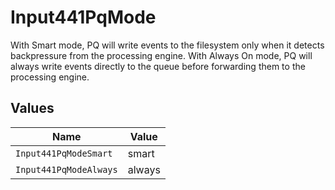 # Input441PqMode

With Smart mode, PQ will write events to the filesystem only when it detects backpressure from the processing engine. With Always On mode, PQ will always write events directly to the queue before forwarding them to the processing engine.


## Values

| Name                   | Value                  |
| ---------------------- | ---------------------- |
| `Input441PqModeSmart`  | smart                  |
| `Input441PqModeAlways` | always                 |